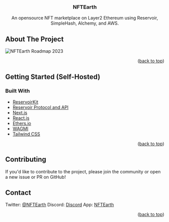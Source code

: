 <h3 align="center">NFTEarth</h3>
  <p align="center">
An opensource NFT marketplace on Layer2 Ethereum using Reservoir, SimpleHash, Alchemy, and AWS.

<!-- ABOUT THE PROJECT -->
## About The Project

![NFTEarth Roadmap 2023](https://user-images.githubusercontent.com/29180454/215355711-c7e2cb41-55fc-43d7-89d7-8dc437e95d37.png)


<p align="right">(<a href="#top">back to top</a>)</p>




<!-- GETTING STARTED -->
## Getting Started (Self-Hosted)


### Built With

* [ReservoirKit](https://docs.reservoir.tools/docs/reservoir-kit)
* [Reservoir Protocol and API](https://reservoirprotocol.github.io/)
* [Next.js](https://nextjs.org/)
* [React.js](https://reactjs.org/)
* [Ethers.io](https://ethers.io/)
* [WAGMI](https://wagmi.sh/)
* [Tailwind CSS](https://tailwindcss.com/)

<p align="right">(<a href="#top">back to top</a>)</p>

<!-- Contributing -->
## Contributing

If you'd like to contribute to the project, please join the community or open a new issue or PR on GitHub!

<!-- CONTACT -->
## Contact

Twitter: [@NFTEarth](https://twitter.com/NFTEarth_L2)
Discord: [Discord](https://discord.gg/nftearth)
App: [NFTEarth](https://nftearth.exchange)

<p align="right">(<a href="#top">back to top</a>)</p>
